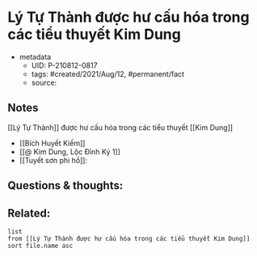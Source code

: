 # Lý Tự Thành được hư cấu hóa trong các tiểu thuyết Kim Dung

- metadata
	- UID: P-210812-0817
	- tags: #created/2021/Aug/12, #permanent/fact 
	- source: 

## Notes
[[Lý Tự Thành]] được hư cấu hóa trong các tiểu thuyết [[Kim Dung]]
- [[Bích Huyết Kiếm]]
- [[@ Kim Dung, Lộc Đỉnh Ký 1]]
- [[Tuyết sơn phi hồ]]: 

## Questions & thoughts:

## Related:
```dataview
list
from [[Lý Tự Thành được hư cấu hóa trong các tiểu thuyết Kim Dung]]
sort file.name asc
```
